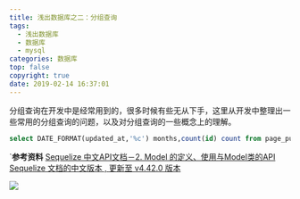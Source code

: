 ```yaml
---
title: 浅出数据库之二：分组查询
tags:
  - 浅出数据库
  - 数据库
  - mysql
categories: 数据库
top: false
copyright: true
date: 2019-02-14 16:37:01
---
```

分组查询在开发中是经常用到的，很多时候有些无从下手，这里从开发中整理出一些常用的分组查询的问题，以及对分组查询的一些概念上的理解。
<!--more-->
```sql
select DATE_FORMAT(updated_at,'%c') months,count(id) count from page_publish_logs where env='test' and DATE_FORMAT(updated_at,'%Y')=2018 group by months;
```
`**参考资料**
[Sequelize 中文API文档－2. Model 的定义、使用与Model类的API](https://itbilu.com/nodejs/npm/V1PExztfb.html)
[Sequelize 文档的中文版本 , 更新至 v4.42.0 版本](https://github.com/demopark/sequelize-docs-Zh-CN)

![][image-1]



[image-1]:	http://oankigr4l.bkt.clouddn.com/wexin.png